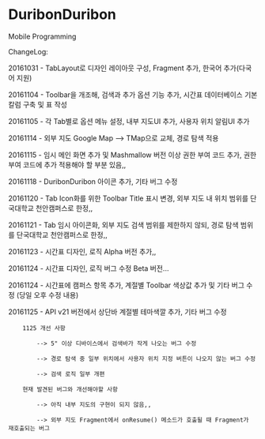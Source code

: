 # DuribonDuribon

Mobile Programming 

ChangeLog:

20161031 - TabLayout로 디자인 레이아웃 구성, Fragment 추가, 한국어 추가(다국어 지원)

20161104 - Toolbar을 개조해, 검색과 추가 옵션 기능 추가, 시간표 데이터베이스 기본 칼럼 구축 및 표 작성

20161105 - 각 Tab별로 옵션 메뉴 설정, 내부 지도UI 추가, 사용자 위치 알림UI 추가

20161114 - 외부 지도 Google Map --> TMap으로 교체, 경로 탐색 적용

20161115 - 임시 메인 화면 추가 및 Mashmallow 버전 이상 권한 부여 코드 추가, 권한 부여 코드에 추가 적용해야 할 부분 있음,,

20161118 - DuribonDuribon 아이콘 추가, 기타 버그 수정

20161120 - Tab Icon화를 위한 Toolbar Title 표시 변경, 외부 지도 내 위치 범위를 단국대학교 천안캠퍼스로 한정,,

20161121 - Tab 임시 아이콘화, 외부 지도 검색 범위를 제한하지 않되, 경로 탐색 범위를 단국대학교 천안캠퍼스로 한정,,

20161123 - 시간표 디자인, 로직 Alpha 버전 추가,, 

20161124 - 시간표 디자인, 로직 버그 수정 Beta 버전...

20161124 - 시간표에 캠퍼스 항목 추가, 계절별 Toolbar 색상값 추가 및 기타 버그 수정 (당일 오후 수정 내용)

20161125 - API v21 버전에서 상단바 계절별 테마색깔 추가, 기타 버그 수정

        1125 개선 사항

            --> 5" 이상 디바이스에서 검색바가 작게 나오는 버그 수정

            --> 경로 탐색 중 일부 위치에서 사용자 위치 지정 버튼이 나오지 않는 버그 수정

            --> 검색 로직 일부 개편

        현재 발견된 버그와 개선해야할 사항

            --> 아직 내부 지도의 구현이 되지 않음,,

            --> 외부 지도 Fragment에서 onResume() 메소드가 호출될 때 Fragment가 재호출되는 버그
